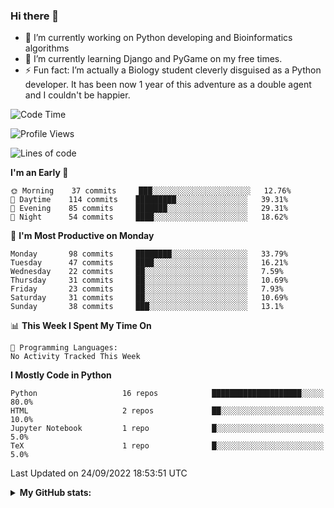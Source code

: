 ### Hi there 👋

- 🔭 I’m currently working on Python developing and Bioinformatics algorithms
- 🌱 I’m currently learning Django and PyGame on my free times.
- ⚡ Fun fact: I’m actually a Biology student cleverly disguised as a Python developer. It has been now 1 year of this adventure as a double agent and I couldn't be happier.


<!--START_SECTION:waka-->
![Code Time](http://img.shields.io/badge/Code%20Time-25%20hrs%2046%20mins-blue)

![Profile Views](http://img.shields.io/badge/Profile%20Views-1-blue)

![Lines of code](https://img.shields.io/badge/From%20Hello%20World%20I%27ve%20Written-727%20Thousand%20lines%20of%20code-blue)

**I'm an Early 🐤** 

```text
🌞 Morning    37 commits     ███░░░░░░░░░░░░░░░░░░░░░░   12.76% 
🌆 Daytime    114 commits    █████████░░░░░░░░░░░░░░░░   39.31% 
🌃 Evening    85 commits     ███████░░░░░░░░░░░░░░░░░░   29.31% 
🌙 Night      54 commits     ████░░░░░░░░░░░░░░░░░░░░░   18.62%

```
📅 **I'm Most Productive on Monday** 

```text
Monday       98 commits     ████████░░░░░░░░░░░░░░░░░   33.79% 
Tuesday      47 commits     ████░░░░░░░░░░░░░░░░░░░░░   16.21% 
Wednesday    22 commits     ██░░░░░░░░░░░░░░░░░░░░░░░   7.59% 
Thursday     31 commits     ██░░░░░░░░░░░░░░░░░░░░░░░   10.69% 
Friday       23 commits     ██░░░░░░░░░░░░░░░░░░░░░░░   7.93% 
Saturday     31 commits     ██░░░░░░░░░░░░░░░░░░░░░░░   10.69% 
Sunday       38 commits     ███░░░░░░░░░░░░░░░░░░░░░░   13.1%

```


📊 **This Week I Spent My Time On** 

```text
💬 Programming Languages: 
No Activity Tracked This Week

```

**I Mostly Code in Python** 

```text
Python                   16 repos            ████████████████████░░░░░   80.0% 
HTML                     2 repos             ██░░░░░░░░░░░░░░░░░░░░░░░   10.0% 
Jupyter Notebook         1 repo              █░░░░░░░░░░░░░░░░░░░░░░░░   5.0% 
TeX                      1 repo              █░░░░░░░░░░░░░░░░░░░░░░░░   5.0%

```



 Last Updated on 24/09/2022 18:53:51 UTC
<!--END_SECTION:waka-->



<details>
  <summary> <b> My GitHub stats: </b> </summary>
  <br>
  <p align = "center">
    <img src = "https://github-readme-stats.vercel.app/api?username=ruigomesbioinf&show_icons=true"/>
  </p>
</details>

<!--
**ruigomesbioinf/ruigomesbioinf** is a ✨ _special_ ✨ repository because its `README.md` (this file) appears on your GitHub profile.
-->
